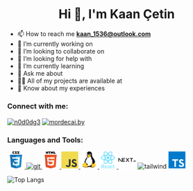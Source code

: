 <h1 align="center">Hi 👋, I'm Kaan Çetin</h1>



- 📫 How to reach me **kaan_1536@outlook.com**
- 🔭 I’m currently working on
- 👯 I’m looking to collaborate on
- 🤝 I’m looking for help with
- 🌱 I’m currently learning
- 💬 Ask me about
- 👨‍💻 All of my projects are available at
- 📄 Know about my experiences


<h3 align="left">Connect with me:</h3>
<p align="left">
<a href="https://twitter.com/n0d0dg3" target="blank"><img align="center" src="https://raw.githubusercontent.com/rahuldkjain/github-profile-readme-generator/master/src/images/icons/Social/twitter.svg" alt="n0d0dg3" height="30" width="40" /></a>
<a href="https://instagram.com/mordecai.by" target="blank"><img align="center" src="https://raw.githubusercontent.com/rahuldkjain/github-profile-readme-generator/master/src/images/icons/Social/instagram.svg" alt="mordecai.by" height="30" width="40" /></a>
</p>

<h3 align="left">Languages and Tools:</h3>
<p align="left"> <a href="https://www.w3schools.com/css/" target="_blank" rel="noreferrer"> <img src="https://raw.githubusercontent.com/devicons/devicon/master/icons/css3/css3-original-wordmark.svg" alt="css3" width="40" height="40"/> </a> <a href="https://git-scm.com/" target="_blank" rel="noreferrer"> 
<img src="https://www.vectorlogo.zone/logos/git-scm/git-scm-icon.svg" alt="git" width="40" height="40"/> </a> <a href="https://www.w3.org/html/" target="_blank" rel="noreferrer"> <img src="https://raw.githubusercontent.com/devicons/devicon/master/icons/html5/html5-original-wordmark.svg" alt="html5" width="40" height="40"/> </a> <a href="https://developer.mozilla.org/en-US/docs/Web/JavaScript" target="_blank" rel="noreferrer"> 
<img src="https://raw.githubusercontent.com/devicons/devicon/master/icons/javascript/javascript-original.svg" alt="javascript" width="40" height="40"/> </a> <a href="https://www.linux.org/" target="_blank" rel="noreferrer"> 
<img src="https://raw.githubusercontent.com/devicons/devicon/master/icons/linux/linux-original.svg" alt="linux" width="40" height="40"/> </a> <a href="https://www.mysql.com/" target="_blank" rel="noreferrer"> 
<img src="https://raw.githubusercontent.com/devicons/devicon/master/icons/react/react-original-wordmark.svg" alt="react" width="40" height="40"/> </a> <a href="https://tailwindcss.com/" target="_blank" rel="noreferrer"> 
  <img src="https://raw.githubusercontent.com/devicons/devicon/master/icons/nextjs/nextjs-original-wordmark.svg" alt="nextjs" width="40" height="40"/><a href="https://nextjs.org/" target="_blank" rel="noreferrer"><a/>
 <img src="https://www.vectorlogo.zone/logos/tailwindcss/tailwindcss-icon.svg" alt="tailwind" width="40" height="40"/> </a> <a href="https://www.typescriptlang.org/" target="_blank" rel="noreferrer"> <img src="https://raw.githubusercontent.com/devicons/devicon/master/icons/typescript/typescript-original.svg" alt="typescript" width="40" height="40"/> </a> </p>


![Top Langs](https://github-readme-stats.vercel.app/api/top-langs/?username=anuraghazra&langs_count=4&layout=compact)

